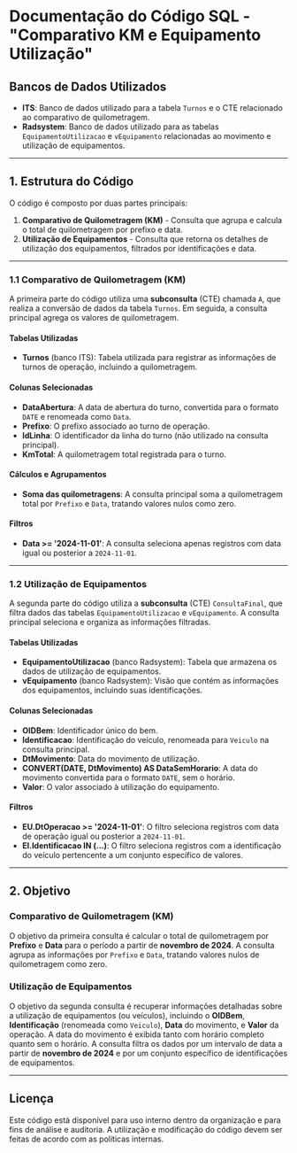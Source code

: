 # Documentação do Código SQL - "Comparativo KM e Equipamento Utilização"

## Bancos de Dados Utilizados

- **ITS**: Banco de dados utilizado para a tabela `Turnos` e o CTE relacionado ao comparativo de quilometragem.
- **Radsystem**: Banco de dados utilizado para as tabelas `EquipamentoUtilizacao` e `vEquipamento` relacionadas ao movimento e utilização de equipamentos.

---

## 1. Estrutura do Código

O código é composto por duas partes principais:

1. **Comparativo de Quilometragem (KM)** - Consulta que agrupa e calcula o total de quilometragem por prefixo e data.
2. **Utilização de Equipamentos** - Consulta que retorna os detalhes de utilização dos equipamentos, filtrados por identificações e data.

---

### 1.1 Comparativo de Quilometragem (KM)

A primeira parte do código utiliza uma **subconsulta** (CTE) chamada `A`, que realiza a conversão de dados da tabela `Turnos`. Em seguida, a consulta principal agrega os valores de quilometragem.

#### Tabelas Utilizadas

- **Turnos** (banco ITS): Tabela utilizada para registrar as informações de turnos de operação, incluindo a quilometragem.

#### Colunas Selecionadas

- **DataAbertura**: A data de abertura do turno, convertida para o formato `DATE` e renomeada como `Data`.
- **Prefixo**: O prefixo associado ao turno de operação.
- **IdLinha**: O identificador da linha do turno (não utilizado na consulta principal).
- **KmTotal**: A quilometragem total registrada para o turno.

#### Cálculos e Agrupamentos

- **Soma das quilometragens**: A consulta principal soma a quilometragem total por `Prefixo` e `Data`, tratando valores nulos como zero.

#### Filtros

- **Data >= '2024-11-01'**: A consulta seleciona apenas registros com data igual ou posterior a `2024-11-01`.

---

### 1.2 Utilização de Equipamentos

A segunda parte do código utiliza a **subconsulta** (CTE) `ConsultaFinal`, que filtra dados das tabelas `EquipamentoUtilizacao` e `vEquipamento`. A consulta principal seleciona e organiza as informações filtradas.

#### Tabelas Utilizadas

- **EquipamentoUtilizacao** (banco Radsystem): Tabela que armazena os dados de utilização de equipamentos.
- **vEquipamento** (banco Radsystem): Visão que contém as informações dos equipamentos, incluindo suas identificações.

#### Colunas Selecionadas

- **OIDBem**: Identificador único do bem.
- **Identificacao**: Identificação do veículo, renomeada para `Veiculo` na consulta principal.
- **DtMovimento**: Data do movimento de utilização.
- **CONVERT(DATE, DtMovimento) AS DataSemHorario**: A data do movimento convertida para o formato `DATE`, sem o horário.
- **Valor**: O valor associado à utilização do equipamento.

#### Filtros

- **EU.DtOperacao >= '2024-11-01'**: O filtro seleciona registros com data de operação igual ou posterior a `2024-11-01`.
- **EI.Identificacao IN (...)**: O filtro seleciona registros com a identificação do veículo pertencente a um conjunto específico de valores.

---

## 2. Objetivo

### Comparativo de Quilometragem (KM)

O objetivo da primeira consulta é calcular o total de quilometragem por **Prefixo** e **Data** para o período a partir de **novembro de 2024**. A consulta agrupa as informações por `Prefixo` e `Data`, tratando valores nulos de quilometragem como zero.

### Utilização de Equipamentos

O objetivo da segunda consulta é recuperar informações detalhadas sobre a utilização de equipamentos (ou veículos), incluindo o **OIDBem**, **Identificação** (renomeada como `Veiculo`), **Data** do movimento, e **Valor** da operação. A data do movimento é exibida tanto com horário completo quanto sem o horário. A consulta filtra os dados por um intervalo de data a partir de **novembro de 2024** e por um conjunto específico de identificações de equipamentos.

---

## **Licença**

Este código está disponível para uso interno dentro da organização e para fins de análise e auditoria. A utilização e modificação do código devem ser feitas de acordo com as políticas internas.